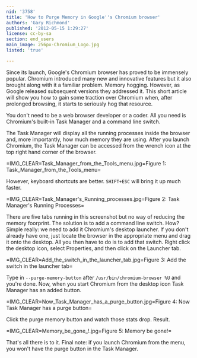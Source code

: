 ```yaml
---
nid: '3758'
title: 'How to Purge Memory in Google''s Chromium browser'
authors: 'Gary Richmond'
published: '2012-05-15 1:29:27'
license: cc-by-sa
section: end_users
main_image: 256px-Chromium_Logo.jpg
listed: 'true'

---
```

Since its launch, Google's Chromium browser has proved to be immensely popular. Chromium introduced many new and innovative features but it also brought along with it a familiar problem. Memory hogging. However, as Google released subsequent versions they addressed it. This short article will show you how to gain some traction over Chromium when, after prolonged browsing, it starts to seriously hog that resource.

You don't need to be a web browser developer or a coder. All you need is Chromium's built-in Task Manager and a command line switch. 

<!--break-->

The Task Manager will display all the running processes inside the browser and, more importantly, how much memory they are using. After you launch Chromium, the Task Manager can be accessed from the wrench icon at the top right hand corner of the browser.

=IMG_CLEAR=Task_Manager_from_the_Tools_menu.jpg=Figure 1: Task_Manager_from_the_Tools_menu=

However, keyboard shortcuts are better. `SHIFT+ESC` will bring it up much faster.

=IMG_CLEAR=Task_Manager's_Running_processes.jpg=Figure 2: Task Manager's Running Processes=

There are five tabs running in this screenshot but no way of reducing the memory foorprint. The solution is to add a command line switch. How? Simple really: we need to add it Chromium's desktop launcher. If you don't already have one, just locate the browser in the appropriate menu and drag it onto the desktop. All you then have to do is to add that switch. Right click the desktop icon, select Properties, and then click on the Launcher tab.

=IMG_CLEAR=Add_the_switch_in_the_launcher_tab.jpg=Figure 3: Add the switch in the launcher tab=

Type in `--purge-memory-button` after `/usr/bin/chromium-browser %U` and you're done. Now, when you start Chromium from the desktop icon Task Manager has an added button.

=IMG_CLEAR=Now_Task_Manager_has_a_purge_button.jpg=Figure 4: Now Task Manager has a purge button=

Click the purge memory button and watch those stats drop. Result.

=IMG_CLEAR=Memory_be_gone_!.jpg=Figure 5: Memory be gone!=

That's all there is to it.
Final note: if you launch Chromium from the menu, you won't have the purge button in the Task Manager.